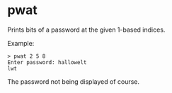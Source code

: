 # pwat

Prints bits of a password at the given 1-based indices.

Example:

```
> pwat 2 5 8
Enter password: hallowelt
lwt
```

The password not being displayed of course.
